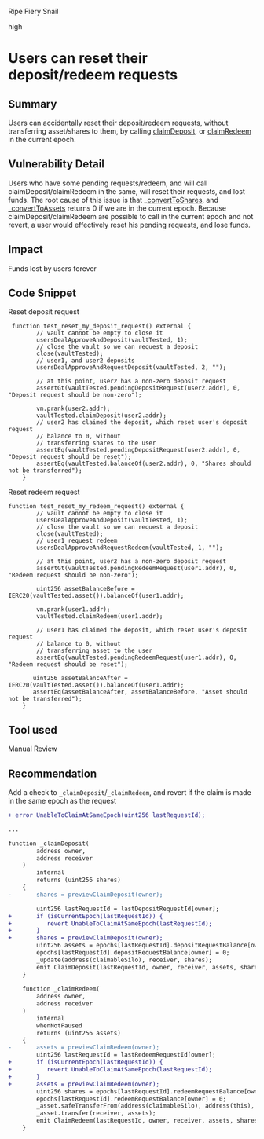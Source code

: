 Ripe Fiery Snail

high

# Users can reset their deposit/redeem requests

## Summary

Users can accidentally reset their deposit/redeem requests, without transferring asset/shares to them, by calling [claimDeposit](https://github.com/sherlock-audit/2024-03-amphor/blob/main/asynchronous-vault/src/AsyncSynthVault.sol#L508), or [claimRedeem](https://github.com/sherlock-audit/2024-03-amphor/blob/main/asynchronous-vault/src/AsyncSynthVault.sol#L521) in the current epoch.

## Vulnerability Detail

Users who have some pending requests/redeem, and will call claimDeposit/claimRedeem in the same, will reset their requests, and lost funds. The root cause of this issue is that [_convertToShares](https://github.com/sherlock-audit/2024-03-amphor/blob/main/asynchronous-vault/src/AsyncSynthVault.sol#L884), and [_convertToAssets](https://github.com/sherlock-audit/2024-03-amphor/blob/main/asynchronous-vault/src/AsyncSynthVault.sol#L895C14-L895C30) returns 0 if we are in the current epoch. Because claimDeposit/claimRedeem are possible to call in the current epoch and not revert, a user would effectively reset his pending requests, and lose funds.

## Impact

Funds lost by users forever

## Code Snippet

Reset deposit request

```solidity
 function test_reset_my_deposit_request() external {
        // vault cannot be empty to close it
        usersDealApproveAndDeposit(vaultTested, 1);
        // close the vault so we can request a deposit
        close(vaultTested);
        // user1, and user2 deposits
        usersDealApproveAndRequestDeposit(vaultTested, 2, "");

        // at this point, user2 has a non-zero deposit request
        assertGt(vaultTested.pendingDepositRequest(user2.addr), 0, "Deposit request should be non-zero");

        vm.prank(user2.addr);
        vaultTested.claimDeposit(user2.addr);
        // user2 has claimed the deposit, which reset user's deposit request
        // balance to 0, without
        // transferring shares to the user
        assertEq(vaultTested.pendingDepositRequest(user2.addr), 0, "Deposit request should be reset");
        assertEq(vaultTested.balanceOf(user2.addr), 0, "Shares should not be transferred");
    }
```

Reset redeem request

```solidity
function test_reset_my_redeem_request() external {
        // vault cannot be empty to close it
        usersDealApproveAndDeposit(vaultTested, 1);
        // close the vault so we can request a deposit
        close(vaultTested);
        // user1 request redeem
        usersDealApproveAndRequestRedeem(vaultTested, 1, "");

        // at this point, user2 has a non-zero deposit request
        assertGt(vaultTested.pendingRedeemRequest(user1.addr), 0, "Redeem request should be non-zero");

        uint256 assetBalanceBefore = IERC20(vaultTested.asset()).balanceOf(user1.addr);

        vm.prank(user1.addr);
        vaultTested.claimRedeem(user1.addr);

        // user1 has claimed the deposit, which reset user's deposit request
        // balance to 0, without
        // transferring asset to the user
        assertEq(vaultTested.pendingRedeemRequest(user1.addr), 0, "Redeem request should be reset");

       uint256 assetBalanceAfter = IERC20(vaultTested.asset()).balanceOf(user1.addr);
       assertEq(assetBalanceAfter, assetBalanceBefore, "Asset should not be transferred");
    }
```

## Tool used

Manual Review

## Recommendation

Add a check to `_claimDeposit`/`_claimRedeem`, and revert if the claim is made in the same epoch as the request

```diff
+ error UnableToClaimAtSameEpoch(uint256 lastRequestId);

...

function _claimDeposit(
        address owner,
        address receiver
    )
        internal
        returns (uint256 shares)
    {
-       shares = previewClaimDeposit(owner);

        uint256 lastRequestId = lastDepositRequestId[owner];
+       if (isCurrentEpoch(lastRequestId)) {
+          revert UnableToClaimAtSameEpoch(lastRequestId);
+       }
+       shares = previewClaimDeposit(owner);
        uint256 assets = epochs[lastRequestId].depositRequestBalance[owner];
        epochs[lastRequestId].depositRequestBalance[owner] = 0;
        _update(address(claimableSilo), receiver, shares);
        emit ClaimDeposit(lastRequestId, owner, receiver, assets, shares);
    }
    
    function _claimRedeem(
        address owner,
        address receiver
    )
        internal
        whenNotPaused
        returns (uint256 assets)
    {
-       assets = previewClaimRedeem(owner);
        uint256 lastRequestId = lastRedeemRequestId[owner];
+       if (isCurrentEpoch(lastRequestId)) {
+          revert UnableToClaimAtSameEpoch(lastRequestId);
+       }
+       assets = previewClaimRedeem(owner);
        uint256 shares = epochs[lastRequestId].redeemRequestBalance[owner];
        epochs[lastRequestId].redeemRequestBalance[owner] = 0;
        _asset.safeTransferFrom(address(claimableSilo), address(this), assets);
        _asset.transfer(receiver, assets);
        emit ClaimRedeem(lastRequestId, owner, receiver, assets, shares);
    }

```
